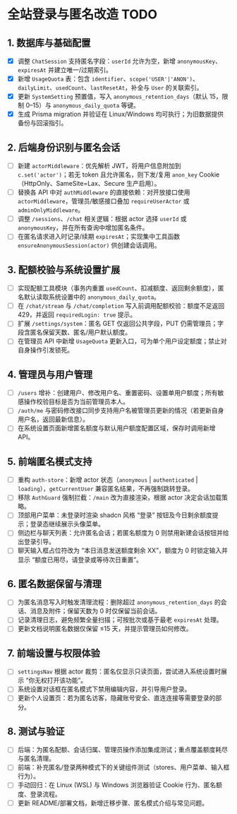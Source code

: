 # 全站登录与匿名改造 TODO

## 1. 数据库与基础配置
- [x] 调整 `ChatSession` 支持匿名字段：`userId` 允许为空，新增 `anonymousKey`、`expiresAt` 并建立唯一/过期索引。
- [x] 新增 `UsageQuota` 表：包含 `identifier`、`scope('USER'|'ANON')`、`dailyLimit`、`usedCount`、`lastResetAt`，补全与 `User` 的关联索引。
- [x] 更新 `SystemSetting` 预置值，写入 `anonymous_retention_days`（默认 15，限制 0–15）与 `anonymous_daily_quota` 等键。
- [x] 生成 Prisma migration 并验证在 Linux/Windows 均可执行；为旧数据提供备份与回滚指引。

## 2. 后端身份识别与匿名会话
- [ ] 新建 `actorMiddleware`：优先解析 JWT，将用户信息附加到 `c.set('actor')`；若无 token 且允许匿名，则下发/复用 `anon_key` Cookie（HttpOnly、SameSite=Lax、Secure 生产启用）。
- [ ] 替换各 API 中对 `authMiddleware` 的直接依赖：对开放接口使用 `actorMiddleware`，管理员/敏感接口叠加 `requireUserActor` 或 `adminOnlyMiddleware`。
- [ ] 调整 `/sessions`、`/chat` 相关逻辑：根据 actor 选择 `userId` 或 `anonymousKey`，并在所有查询中增加匿名条件。
- [ ] 在匿名请求进入时记录/续期 `expiresAt`；实现集中工具函数 `ensureAnonymousSession(actor)` 供创建会话调用。

## 3. 配额校验与系统设置扩展
- [ ] 实现配额工具模块（事务内重置 `usedCount`、扣减额度、返回剩余额度），匿名默认读取系统设置中的 `anonymous_daily_quota`。
- [ ] 在 `/chat/stream` 与 `/chat/completion` 写入前调用配额校验：额度不足返回 429，并返回 `requiredLogin: true` 提示。
- [ ] 扩展 `/settings/system`：匿名 GET 仅返回公共字段，PUT 仍需管理员；字段含匿名保留天数、匿名/用户默认额度。
- [ ] 在管理员 API 中新增 `UsageQuota` 更新入口，可为单个用户设定额度；禁止对自身操作引发锁死。

## 4. 管理员与用户管理
- [ ] `/users` 增补：创建用户、修改用户名、重置密码、设置单用户额度；所有敏感操作校验目标是否为当前管理员本人。
- [ ] `/auth/me` 与密码修改接口同步支持用户名被管理员更新的情况（若更新自身用户名，返回最新信息）。
- [ ] 在系统设置页面新增匿名额度与默认用户额度配置区域，保存时调用新增 API。

## 5. 前端匿名模式支持
- [ ] 重构 `auth-store`：新增 actor 状态（`anonymous` | `authenticated` | `loading`），`getCurrentUser` 兼容匿名结果，不再强制跳转登录。
- [ ] 移除 `AuthGuard` 强制拦截：`/main` 改为直接渲染，根据 actor 决定会话加载策略。
- [ ] 顶部用户菜单：未登录时渲染 shadcn 风格 “登录” 按钮及今日剩余额度提示；登录态继续展示头像菜单。
- [ ] 侧边栏与聊天列表：允许匿名会话；若匿名额度为 0 则禁用新建会话按钮并给出登录引导。
- [ ] 聊天输入框占位符改为 “本日消息发送额度剩余 XX”，额度为 0 时锁定输入并显示 “额度已用尽，请登录或等待次日重置”。

## 6. 匿名数据保留与清理
- [ ] 为匿名消息写入时触发清理流程：删除超过 `anonymous_retention_days` 的会话、消息及附件；保留天数为 0 时仅保留当前会话。
- [ ] 记录清理日志，避免频繁全量扫描；可按批次或基于最老 `expiresAt` 处理。
- [ ] 更新文档说明匿名数据仅保留 ≤15 天，并提示管理员如何修改。

## 7. 前端设置与权限体验
- [ ] `settingsNav` 根据 actor 裁剪：匿名仅显示只读页面，尝试进入系统设置时展示 “你无权打开该功能”。
- [ ] 系统设置对话框在匿名模式下禁用编辑内容，并引导用户登录。
- [ ] 更新个人设置页：若为匿名访客，隐藏账号安全、直连连接等需要登录的部分。

## 8. 测试与验证
- [ ] 后端：为匿名配额、会话归属、管理员操作添加集成测试；重点覆盖额度耗尽与匿名清理。
- [ ] 前端：补充匿名/登录两种模式下的关键组件测试（stores、用户菜单、输入框行为）。
- [ ] 手动回归：在 Linux (WSL) 与 Windows 浏览器验证 Cookie 行为、匿名额度、登录流程。
- [ ] 更新 README/部署文档，新增迁移步骤、匿名模式介绍与常见问题。
